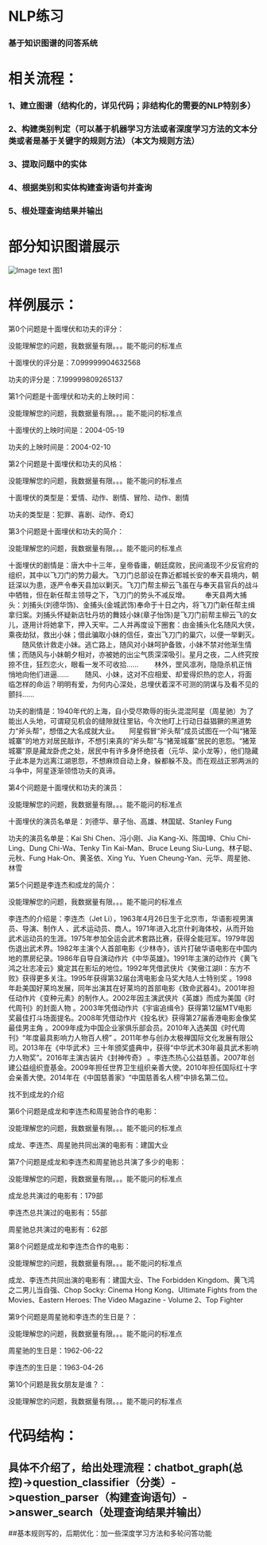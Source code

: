 # NLP练习
### 基于知识图谱的问答系统

# 相关流程：
### 1、建立图谱（结构化的，详见代码；非结构化的需要的NLP特别多）
### 2、构建类别判定（可以基于机器学习方法或者深度学习方法的文本分类或者是基于关键字的规则方法）（本文为规则方法）
### 3、提取问题中的实体
### 4、根据类别和实体构建查询语句并查询
### 5、根处理查询结果并输出
# 部分知识图谱展示
![Image text](https://github.com/renhongjie/NLP_process/blob/main/基于知识图谱的电影问答系统/1.png)
图1
# 样例展示：
第0个问题是十面埋伏和功夫的评分：

没能理解您的问题，我数据量有限。。。能不能问的标准点

十面埋伏的评分是：7.099999904632568

功夫的评分是：7.199999809265137


第1个问题是十面埋伏和功夫的上映时间：

没能理解您的问题，我数据量有限。。。能不能问的标准点

十面埋伏的上映时间是：2004-05-19

功夫的上映时间是：2004-02-10



第2个问题是十面埋伏和功夫的风格：

没能理解您的问题，我数据量有限。。。能不能问的标准点

十面埋伏的类型是：爱情、动作、剧情、冒险、动作、剧情

功夫的类型是：犯罪、喜剧、动作、奇幻



第3个问题是十面埋伏和功夫的简介：

没能理解您的问题，我数据量有限。。。能不能问的标准点

十面埋伏的剧情是：唐大中十三年，皇帝昏庸，朝廷腐败，民间涌现不少反官府的组织，其中以飞刀门的势力最大。飞刀门总部设在靠近都城长安的奉天县境内，朝廷深以为患，逐严令奉天县加以剿灭。飞刀门帮主柳云飞虽在与奉天县官兵的战斗中牺牲，但在新任帮主领导之下，飞刀门的势头不减反增。 　　奉天县两大捕头：刘捕头(刘德华饰)、金捕头(金城武饰)奉命于十日之内，将飞刀门新任帮主缉拿归案。刘捕头怀疑新店牡丹坊的舞妓小妹(章子怡饰)是飞刀门前帮主柳云飞的女儿，逐用计将她拿下，押入天牢。二人并再度设下圈套：由金捕头化名随风大侠，乘夜劫狱，救出小妹；借此骗取小妹的信任，查出飞刀门的巢穴，以便一举剿灭。 　　随风依计救走小妹。逃亡路上，随风对小妹呵护备致，小妹不禁对他渐生情愫；而随风与小妹朝夕相对，亦被她的出尘气质深深吸引。星月之夜，二人终究按捺不住，狂烈恋火，眼看一发不可收拾…… 　　林外，罡风凛冽，隐隐杀机正悄悄地向他们进逼…… 　　随风、小妹，这对不应相爱、却爱得炽热的恋人，将面临怎样的命运？明明有爱，为何内心深处，总埋伏着深不可测的阴谋与及看不见的颤抖……

功夫的剧情是：1940年代的上海，自小受尽欺辱的街头混混阿星（周星驰）为了能出人头地，可谓窥见机会的缝隙就往里钻，今次他盯上行动日益猖獗的黑道势力“斧头帮”，想借之大名成就大业。　　阿星假冒“斧头帮”成员试图在一个叫“猪笼城寨”的地方对居民敲诈，不想引来真的“斧头帮”与“猪笼城寨”居民的恩怨。“猪笼城寨”原是藏龙卧虎之处，居民中有许多身怀绝技者（元华、梁小龙等），他们隐藏于此本是为远离江湖恩怨，不想麻烦自动上身，躲都躲不及。而在观战正邪两派的斗争中，阿星逐渐领悟功夫的真谛。


第4个问题是十面埋伏和功夫的演员：

没能理解您的问题，我数据量有限。。。能不能问的标准点

十面埋伏的演员名单是：刘德华、章子怡、高雄、林国斌、Stanley Fung

功夫的演员名单是：Kai Shi Chen、冯小刚、Jia Kang-Xi、陈国坤、Chiu Chi-Ling、Dung Chi-Wa、Tenky Tin Kai-Man、Bruce Leung Siu-Lung、林子聪、元秋、Fung Hak-On、黄圣依、Xing Yu、Yuen Cheung-Yan、元华、周星驰、林雪


第5个问题是李连杰和成龙的简介：

没能理解您的问题，我数据量有限。。。能不能问的标准点

李连杰的介绍是：李连杰（Jet Li），1963年4月26日生于北京市，华语影视男演员、导演、制作人 、武术运动员、商人。1971年进入北京什刹海体校，从而开始武术运动员的生涯。1975年参加全运会武术套路比赛，获得全能冠军。1979年因伤退出武术界。1982年主演个人首部电影《少林寺》，该片打破华语电影在中国内地的票房纪录。1986年自导自演动作片《中华英雄》。1991年主演的动作片《黄飞鸿之壮志凌云》奠定其在影坛的地位。1992年凭借武侠片《笑傲江湖Ⅱ：东方不败》获得更多关注。1995年获得第32届台湾电影金马奖大陆人士特别奖 。1998年赴美国好莱坞发展，同年出演其在好莱坞的首部电影《致命武器4》。2001年担任动作片《变种元素》的制作人。2002年因主演武侠片《英雄》而成为美国《时代周刊》的封面人物 。2003年凭借动作片《宇宙追缉令》获得第12届MTV电影奖最佳打斗场面提名。2008年凭借动作片《投名状》获得第27届香港电影金像奖最佳男主角 。2009年成为中国企业家俱乐部会员。2010年入选美国《时代周刊》“年度最具影响力人物百人榜” 。2011年参与创办太极禅国际文化发展有限公司。2013年在《中华武术》三十年颁奖盛典中，获得“中华武术30年最具武术影响力人物奖”。2016年主演古装片《封神传奇》 。李连杰热心公益慈善。2007年创建公益组织壹基金。2009年担任世界卫生组织亲善大使。2010年担任国际红十字会亲善大使。2014年在《中国慈善家》“中国慈善名人榜”中排名第二位。

找不到成龙的介绍


第6个问题是成龙和李连杰和周星驰合作的电影：

没能理解您的问题，我数据量有限。。。能不能问的标准点

成龙、李连杰、周星驰共同出演的电影有：建国大业


第7个问题是成龙和李连杰和周星驰总共演了多少的电影：

没能理解您的问题，我数据量有限。。。能不能问的标准点

成龙总共演过的电影有：179部

李连杰总共演过的电影有：55部

周星驰总共演过的电影有：62部


第8个问题是成龙和李连杰合作的电影：

没能理解您的问题，我数据量有限。。。能不能问的标准点

成龙、李连杰共同出演的电影有：建国大业、The Forbidden Kingdom、黄飞鸿之二男儿当自强、Chop Socky: Cinema Hong Kong、Ultimate Fights from the Movies、Eastern Heroes: The Video Magazine - Volume 2、Top Fighter


第9个问题是周星驰和李连杰的生日是？：

没能理解您的问题，我数据量有限。。。能不能问的标准点

周星驰的生日是：1962-06-22

李连杰的生日是：1963-04-26


第10个问题是我女朋友是谁？：

没能理解您的问题，我数据量有限。。。能不能问的标准点

# 代码结构：
## 具体不介绍了，给出处理流程：chatbot_graph(总控)->question_classifier（分类）->question_parser（构建查询语句）->answer_search（处理查询结果并输出）

##基本规则写的，后期优化：加一些深度学习方法和多轮问答功能